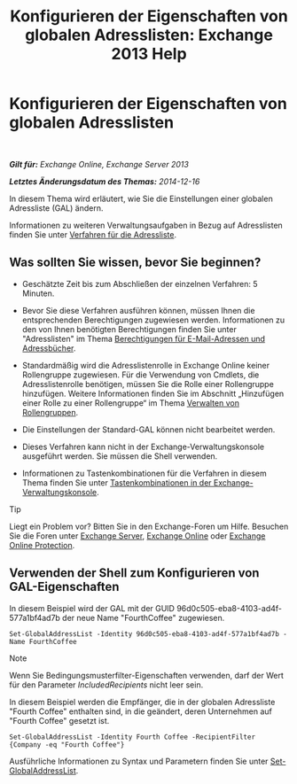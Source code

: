 ﻿---
title: 'Konfigurieren der Eigenschaften von globalen Adresslisten: Exchange 2013 Help'
TOCTitle: Konfigurieren der Eigenschaften von globalen Adresslisten
ms:assetid: 5fd2c96f-fe93-4b5a-8495-70c450511a37
ms:mtpsurl: https://technet.microsoft.com/de-de/library/Bb232068(v=EXCHG.150)
ms:contentKeyID: 50475763
ms.date: 04/24/2018
mtps_version: v=EXCHG.150
ms.translationtype: HT
---

# Konfigurieren der Eigenschaften von globalen Adresslisten

 

_**Gilt für:** Exchange Online, Exchange Server 2013_

_**Letztes Änderungsdatum des Themas:** 2014-12-16_

In diesem Thema wird erläutert, wie Sie die Einstellungen einer globalen Adressliste (GAL) ändern.

Informationen zu weiteren Verwaltungsaufgaben in Bezug auf Adresslisten finden Sie unter [Verfahren für die Adressliste](address-list-procedures-exchange-2013-help.md).

## Was sollten Sie wissen, bevor Sie beginnen?

  - Geschätzte Zeit bis zum Abschließen der einzelnen Verfahren: 5 Minuten.

  - Bevor Sie diese Verfahren ausführen können, müssen Ihnen die entsprechenden Berechtigungen zugewiesen werden. Informationen zu den von Ihnen benötigten Berechtigungen finden Sie unter "Adresslisten" im Thema [Berechtigungen für E-Mail-Adressen und Adressbücher](email-address-and-address-book-permissions-exchange-2013-help.md).

  - Standardmäßig wird die Adresslistenrolle in Exchange Online keiner Rollengruppe zugewiesen. Für die Verwendung von Cmdlets, die Adresslistenrolle benötigen, müssen Sie die Rolle einer Rollengruppe hinzufügen. Weitere Informationen finden Sie im Abschnitt „Hinzufügen einer Rolle zu einer Rollengruppe“ im Thema [Verwalten von Rollengruppen](manage-role-groups-exchange-2013-help.md).

  - Die Einstellungen der Standard-GAL können nicht bearbeitet werden.

  - Dieses Verfahren kann nicht in der Exchange-Verwaltungskonsole ausgeführt werden. Sie müssen die Shell verwenden.

  - Informationen zu Tastenkombinationen für die Verfahren in diesem Thema finden Sie unter [Tastenkombinationen in der Exchange-Verwaltungskonsole](keyboard-shortcuts-in-the-exchange-admin-center-exchange-online-protection-help.md).


> [!TIP]
> Liegt ein Problem vor? Bitten Sie in den Exchange-Foren um Hilfe. Besuchen Sie die Foren unter <A href="https://go.microsoft.com/fwlink/p/?linkid=60612">Exchange Server</A>, <A href="https://go.microsoft.com/fwlink/p/?linkid=267542">Exchange Online</A> oder <A href="https://go.microsoft.com/fwlink/p/?linkid=285351">Exchange Online Protection</A>.



## Verwenden der Shell zum Konfigurieren von GAL-Eigenschaften

In diesem Beispiel wird der GAL mit der GUID 96d0c505-eba8-4103-ad4f-577a1bf4ad7b der neue Name "FourthCoffee" zugewiesen.

    Set-GlobalAddressList -Identity 96d0c505-eba8-4103-ad4f-577a1bf4ad7b -Name FourthCoffee


> [!NOTE]
> Wenn Sie Bedingungsmusterfilter-Eigenschaften verwenden, darf der Wert für den Parameter <EM>IncludedRecipients</EM> nicht leer sein.



In diesem Beispiel werden die Empfänger, die in der globalen Adressliste "Fourth Coffee" enthalten sind, in die geändert, deren Unternehmen auf "Fourth Coffee" gesetzt ist.

    Set-GlobalAddressList -Identity Fourth Coffee -RecipientFilter {Company -eq "Fourth Coffee"}

Ausführliche Informationen zu Syntax und Parametern finden Sie unter [Set-GlobalAddressList](https://technet.microsoft.com/de-de/library/bb123877\(v=exchg.150\)).


